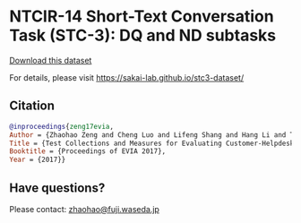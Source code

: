 # NTCIR-14 Short-Text Conversation Task (STC-3): DQ and ND subtasks

[Download this dataset](https://github.com/sakai-lab/stc3-dataset/raw/master/data.zip)

For details, please visit https://sakai-lab.github.io/stc3-dataset/

## Citation

```bibtex
@inproceedings{zeng17evia, 
Author = {Zhaohao Zeng and Cheng Luo and Lifeng Shang and Hang Li and Tetsuya Sakai},
Title = {Test Collections and Measures for Evaluating Customer-Helpdesk Dialogues},
Booktitle = {Proceedings of EVIA 2017},
Year = {2017}}
```

## Have questions?

Please contact: [zhaohao@fuji.waseda.jp](mailto:zhaohao@fuji.waseda.jp)        